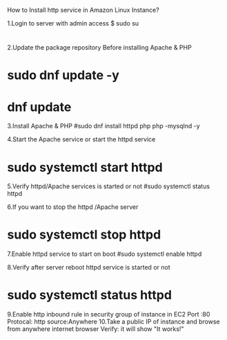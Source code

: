 How to Install http service in Amazon Linux Instance?

 1.Login to server with admin access
 $ sudo su
 #
 2.Update the package repository Before installing Apache & PHP
 # sudo dnf update -y 
 # dnf update
 
 3.Install Apache & PHP
 #sudo dnf install httpd php php -mysqlnd -y
 
 4.Start the Apache service or start the httpd service
  # sudo systemctl start httpd 
  
 5.Verify httpd/Apache services is started or not
   #sudo systemctl status httpd
   
 6.If  you want to stop the httpd /Apache server
   # sudo systemctl stop httpd 
   
 7.Enable httpd service to start on boot
    #sudo systemctl enable httpd
	
 8.Verify after server reboot httpd service is started or not
  # sudo systemctl status httpd
  9.Enable http inbound rule in security group of instance in EC2
   Port :80
   Protocal: http
   source:Anywhere
   10.Take a public IP of instance and browse from anywhere internet browser
    Verify: it will show "It works!"
   